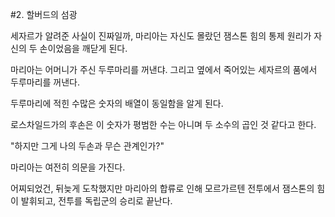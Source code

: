 #2. 할버드의 섬광

세자르가 알려준 사실이 진짜일까, 마리아는 자신도 몰랐던 잼스톤 힘의 통제 원리가 자신의 두 손이었음을 깨닫게 된다.

마리아는 어머니가 주신 두루마리를 꺼낸댜.
그리고 옆에서 죽어있는 세자르의 품에서 두루마리를 꺼낸다.

두루마리에 적힌 수많은 숫자의 배열이 동일함을 알게 된다.

로스차일드가의 후손은 이 숫자가 평범한 수는 아니며 두 소수의 곱인 것 같다고 한다.

"하지만 그게 나의 두손과 무슨 관계인가?"

마리아는 여전히 의문을 가진다.

어찌되었건, 뒤늦게 도착했지만 마리아의 합류로 인해 모르가르텐 전투에서 잼스톤의 힘이 발휘되고, 전투를 독립군의 승리로 끝난다.

